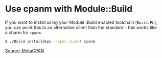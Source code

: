 # Use cpanm with Module::Build

If you want to install using your Module::Build enabled toolchain (`Build.PL`), you can point this to an alternative client than the standard - this works like a charm for `cpanm`.

```bash
$ ./Build installdeps --cpan_client cpanm
```

[Source: MetaCPAN](https://metacpan.org/pod/distribution/Module-Build)
